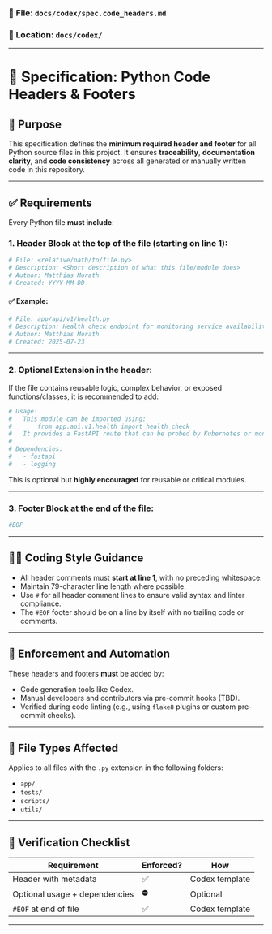 ### 📄 File: `docs/codex/spec.code_headers.md`
### 📁 Location: `docs/codex/`

---

# 🧾 Specification: Python Code Headers & Footers

## 🎯 Purpose

This specification defines the **minimum required header and footer** for all Python source files in this project. It ensures **traceability**, **documentation clarity**, and **code consistency** across all generated or manually written code in this repository.

---

## ✅ Requirements

Every Python file **must include**:

### 1. **Header Block** at the **top of the file** (starting on line 1):

```python
# File: <relative/path/to/file.py>
# Description: <Short description of what this file/module does>
# Author: Matthias Morath
# Created: YYYY-MM-DD
```

#### ✅ Example:

```python
# File: app/api/v1/health.py
# Description: Health check endpoint for monitoring service availability.
# Author: Matthias Morath
# Created: 2025-07-23
```

---

### 2. **Optional Extension** in the header:

If the file contains reusable logic, complex behavior, or exposed functions/classes, it is recommended to add:

```python
# Usage:
#   This module can be imported using:
#       from app.api.v1.health import health_check
#   It provides a FastAPI route that can be probed by Kubernetes or monitoring tools.
#
# Dependencies:
#   - fastapi
#   - logging
```

This is optional but **highly encouraged** for reusable or critical modules.

---

### 3. **Footer Block** at the **end of the file**:

```python
#EOF
```

---

## 🧑‍💻 Coding Style Guidance

* All header comments must **start at line 1**, with no preceding whitespace.
* Maintain 79-character line length where possible.
* Use `#` for all header comment lines to ensure valid syntax and linter compliance.
* The `#EOF` footer should be on a line by itself with no trailing code or comments.

---

## 📌 Enforcement and Automation

These headers and footers **must** be added by:

* Code generation tools like Codex.
* Manual developers and contributors via pre-commit hooks (TBD).
* Verified during code linting (e.g., using `flake8` plugins or custom pre-commit checks).

---

## 📁 File Types Affected

Applies to all files with the `.py` extension in the following folders:

* `app/`
* `tests/`
* `scripts/`
* `utils/`

---

## 🧪 Verification Checklist

| Requirement                   | Enforced? | How            |
| ----------------------------- | --------- | -------------- |
| Header with metadata          | ✅         | Codex template |
| Optional usage + dependencies | ⛔️        | Optional       |
| `#EOF` at end of file         | ✅         | Codex template |

---
